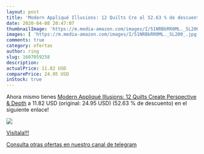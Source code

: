 ```yaml
---
layout: post
title: 'Modern Appliqué Illusions: 12 Quilts Cre al 52.63 % de descuento'
date: 2020-04-08 20:47:07
thumbnailImage: 'https://m.media-amazon.com/images/I/51NRBbRR0ML._SL200_.jpg'
images: [ 'https://m.media-amazon.com/images/I/51NRBbRR0ML._SL200_.jpg' ]
comments: true
category: ofertas
author: ring
slug: 1607059258
description:
actualPrice: 11.82 USD
comparePrice: 24.95 USD
inStock: true
---
```


Ahora mismo tienes [Modern Appliqué Illusions: 12 Quilts Create Perspective & Depth](https://www.amazon.com/dp/1607059258/?tag=redken08-20) a 11.82 USD (original: 24.95 USD) (52.63 %  de descuento) en el siguiente enlace!

[![](https://m.media-amazon.com/images/I/51NRBbRR0ML._SL200_.jpg)](https://www.amazon.com/dp/1607059258/?tag=redken08-20)

[Visítala!!!](https://www.amazon.com/dp/1607059258/?tag=redken08-20)

[Consulta otras ofertas en nuestro canal de telegram](https://t.me/s/ofertas25)
